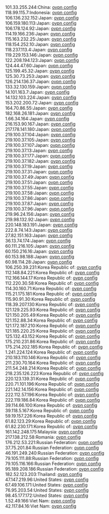 101.33.255.244:China: [ovpn config](vpn/101_33_255_244.ovpn)  
118.99.115.7:Indonesia: [ovpn config](vpn/118_99_115_7.ovpn)  
106.136.232.152:Japan: [ovpn config](vpn/106_136_232_152.ovpn)  
106.159.180.113:Japan: [ovpn config](vpn/106_159_180_113.ovpn)  
106.178.124.92:Japan: [ovpn config](vpn/106_178_124_92.ovpn)  
114.19.166.236:Japan: [ovpn config](vpn/114_19_166_236.ovpn)  
115.163.232.25:Japan: [ovpn config](vpn/115_163_232_25.ovpn)  
118.154.252.10:Japan: [ovpn config](vpn/118_154_252_10.ovpn)  
118.237.113.4:Japan: [ovpn config](vpn/118_237_113_4.ovpn)  
119.229.153.146:Japan: [ovpn config](vpn/119_229_153_146.ovpn)  
122.208.194.123:Japan: [ovpn config](vpn/122_208_194_123.ovpn)  
124.44.47.60:Japan: [ovpn config](vpn/124_44_47_60.ovpn)  
125.199.45.32:Japan: [ovpn config](vpn/125_199_45_32.ovpn)  
125.30.73.253:Japan: [ovpn config](vpn/125_30_73_253.ovpn)  
126.214.136.37:Japan: [ovpn config](vpn/126_214_136_37.ovpn)  
133.32.130.159:Japan: [ovpn config](vpn/133_32_130_159.ovpn)  
14.101.163.7:Japan: [ovpn config](vpn/14_101_163_7.ovpn)  
14.132.103.224:Japan: [ovpn config](vpn/14_132_103_224.ovpn)  
153.202.200.72:Japan: [ovpn config](vpn/153_202_200_72.ovpn)  
164.70.86.55:Japan: [ovpn config](vpn/164_70_86_55.ovpn)  
182.168.26.181:Japan: [ovpn config](vpn/182_168_26_181.ovpn)  
1.66.34.164:Japan: [ovpn config](vpn/1_66_34_164.ovpn)  
216.153.90.167:Japan: [ovpn config](vpn/216_153_90_167.ovpn)  
217.178.141.180:Japan: [ovpn config](vpn/217_178_141_180.ovpn)  
219.100.37.104:Japan: [ovpn config](vpn/219_100_37_104.ovpn)  
219.100.37.105:Japan: [ovpn config](vpn/219_100_37_105.ovpn)  
219.100.37.107:Japan: [ovpn config](vpn/219_100_37_107.ovpn)  
219.100.37.13:Japan: [ovpn config](vpn/219_100_37_13.ovpn)  
219.100.37.177:Japan: [ovpn config](vpn/219_100_37_177.ovpn)  
219.100.37.182:Japan: [ovpn config](vpn/219_100_37_182.ovpn)  
219.100.37.19:Japan: [ovpn config](vpn/219_100_37_19.ovpn)  
219.100.37.31:Japan: [ovpn config](vpn/219_100_37_31.ovpn)  
219.100.37.49:Japan: [ovpn config](vpn/219_100_37_49.ovpn)  
219.100.37.51:Japan: [ovpn config](vpn/219_100_37_51.ovpn)  
219.100.37.55:Japan: [ovpn config](vpn/219_100_37_55.ovpn)  
219.100.37.58:Japan: [ovpn config](vpn/219_100_37_58.ovpn)  
219.100.37.86:Japan: [ovpn config](vpn/219_100_37_86.ovpn)  
219.100.37.87:Japan: [ovpn config](vpn/219_100_37_87.ovpn)  
219.100.37.96:Japan: [ovpn config](vpn/219_100_37_96.ovpn)  
219.96.24.156:Japan: [ovpn config](vpn/219_96_24_156.ovpn)  
219.98.132.92:Japan: [ovpn config](vpn/219_98_132_92.ovpn)  
220.148.183.191:Japan: [ovpn config](vpn/220_148_183_191.ovpn)  
222.8.74.143:Japan: [ovpn config](vpn/222_8_74_143.ovpn)  
27.82.151.163:Japan: [ovpn config](vpn/27_82_151_163.ovpn)  
36.13.74.174:Japan: [ovpn config](vpn/36_13_74_174.ovpn)  
60.111.216.105:Japan: [ovpn config](vpn/60_111_216_105.ovpn)  
60.150.216.16:Japan: [ovpn config](vpn/60_150_216_16.ovpn)  
60.153.98.188:Japan: [ovpn config](vpn/60_153_98_188.ovpn)  
60.98.114.28:Japan: [ovpn config](vpn/60_98_114_28.ovpn)  
106.250.39.231:Korea Republic of: [ovpn config](vpn/106_250_39_231.ovpn)  
112.148.84.221:Korea Republic of: [ovpn config](vpn/112_148_84_221.ovpn)  
112.166.144.17:Korea Republic of: [ovpn config](vpn/112_166_144_17.ovpn)  
112.220.30.58:Korea Republic of: [ovpn config](vpn/112_220_30_58.ovpn)  
114.30.160.71:Korea Republic of: [ovpn config](vpn/114_30_160_71.ovpn)  
115.21.175.181:Korea Republic of: [ovpn config](vpn/115_21_175_181.ovpn)  
115.90.91.30:Korea Republic of: [ovpn config](vpn/115_90_91_30.ovpn)  
118.39.207.130:Korea Republic of: [ovpn config](vpn/118_39_207_130.ovpn)  
121.129.225.93:Korea Republic of: [ovpn config](vpn/121_129_225_93.ovpn)  
121.150.205.49:Korea Republic of: [ovpn config](vpn/121_150_205_49.ovpn)  
121.152.88.34:Korea Republic of: [ovpn config](vpn/121_152_88_34.ovpn)  
121.172.187.210:Korea Republic of: [ovpn config](vpn/121_172_187_210.ovpn)  
121.185.220.25:Korea Republic of: [ovpn config](vpn/121_185_220_25.ovpn)  
125.132.43.152:Korea Republic of: [ovpn config](vpn/125_132_43_152.ovpn)  
175.210.231.86:Korea Republic of: [ovpn config](vpn/175_210_231_86.ovpn)  
175.214.202.185:Korea Republic of: [ovpn config](vpn/175_214_202_185.ovpn)  
1.241.224.124:Korea Republic of: [ovpn config](vpn/1_241_224_124.ovpn)  
210.183.110.146:Korea Republic of: [ovpn config](vpn/210_183_110_146.ovpn)  
211.230.70.164:Korea Republic of: [ovpn config](vpn/211_230_70_164.ovpn)  
211.54.248.214:Korea Republic of: [ovpn config](vpn/211_54_248_214.ovpn)  
218.235.126.223:Korea Republic of: [ovpn config](vpn/218_235_126_223.ovpn)  
220.123.139.31:Korea Republic of: [ovpn config](vpn/220_123_139_31.ovpn)  
220.71.101.196:Korea Republic of: [ovpn config](vpn/220_71_101_196.ovpn)  
221.142.14.156:Korea Republic of: [ovpn config](vpn/221_142_14_156.ovpn)  
222.112.57.196:Korea Republic of: [ovpn config](vpn/222_112_57_196.ovpn)  
222.119.186.84:Korea Republic of: [ovpn config](vpn/222_119_186_84.ovpn)  
39.114.66.100:Korea Republic of: [ovpn config](vpn/39_114_66_100.ovpn)  
39.118.5.167:Korea Republic of: [ovpn config](vpn/39_118_5_167.ovpn)  
59.19.157.226:Korea Republic of: [ovpn config](vpn/59_19_157_226.ovpn)  
61.82.123.29:Korea Republic of: [ovpn config](vpn/61_82_123_29.ovpn)  
61.82.230.171:Korea Republic of: [ovpn config](vpn/61_82_230_171.ovpn)  
161.142.248.175:Malaysia: [ovpn config](vpn/161_142_248_175.ovpn)  
217.138.212.58:Romania: [ovpn config](vpn/217_138_212_58.ovpn)  
176.212.53.221:Russian Federation: [ovpn config](vpn/176_212_53_221.ovpn)  
37.75.201.84:Russian Federation: [ovpn config](vpn/37_75_201_84.ovpn)  
46.191.249.240:Russian Federation: [ovpn config](vpn/46_191_249_240.ovpn)  
79.105.111.88:Russian Federation: [ovpn config](vpn/79_105_111_88.ovpn)  
79.105.116.166:Russian Federation: [ovpn config](vpn/79_105_116_166.ovpn)  
95.189.208.186:Russian Federation: [ovpn config](vpn/95_189_208_186.ovpn)  
182.52.123.203:Thailand: [ovpn config](vpn/182_52_123_203.ovpn)  
47.147.219.96:United States: [ovpn config](vpn/47_147_219_96.ovpn)  
67.49.106.171:United States: [ovpn config](vpn/67_49_106_171.ovpn)  
76.95.203.54:United States: [ovpn config](vpn/76_95_203_54.ovpn)  
98.45.177.172:United States: [ovpn config](vpn/98_45_177_172.ovpn)  
1.52.49.166:Viet Nam: [ovpn config](vpn/1_52_49_166.ovpn)  
42.117.84.16:Viet Nam: [ovpn config](vpn/42_117_84_16.ovpn)  
